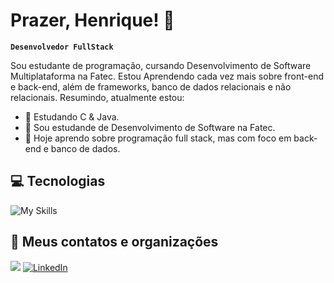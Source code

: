 # Prazer, Henrique! 👋
**``Desenvolvedor FullStack``**

Sou estudante de programação, cursando Desenvolvimento de Software Multiplataforma na Fatec. Estou Aprendendo cada vez mais sobre front-end e back-end, além de frameworks, banco de dados relacionais e não relacionais. Resumindo, atualmente estou:

- 🌱 Estudando C & Java.
- 🎉 Sou estudande de Desenvolvimento de Software na Fatec.
- 🔭 Hoje aprendo sobre programação full stack, mas com foco em back-end e banco de dados.

## 💻 Tecnologias
  ![My Skills](https://skillicons.dev/icons?i=js,ts,html,css,react,py,c,java,mongodb,mysql,nodejs,npm,vite,git,tailwind,figma&perline=8)

## 👾 Meus contatos e organizações
<div>
  <a href="https://www.github.com/NEW-FINCASH" target="_blank"><img src="https://img.shields.io/badge/Fincash-000000?style=for-the-badge&logo=github&logoColor=white" target="_blank"></a>
  <a href="https://www.linkedin.com/in/henriquemm" target="_blank"><img src="https://img.shields.io/badge/-LinkedIn-0077B5?style=for-the-badge&logo=linkedin&logoColor=white" alt="LinkedIn"/></a>
</div>
